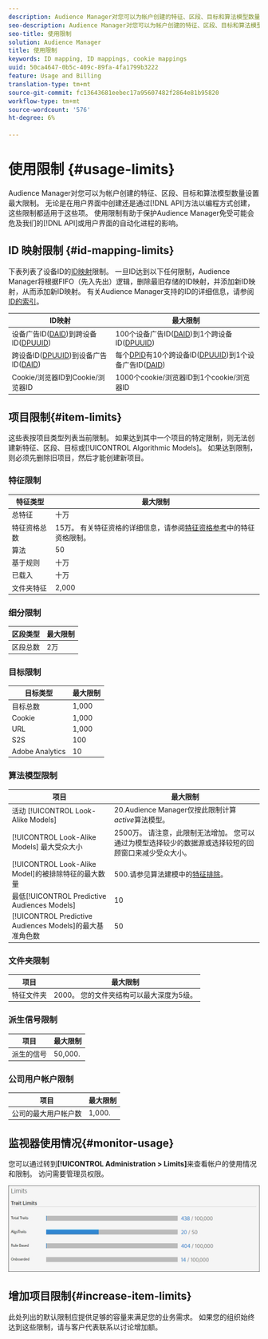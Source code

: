 ```yaml
---
description: Audience Manager对您可以为帐户创建的特征、区段、目标和算法模型数量设置最大限制。 无论是在用户界面中创建还是通过API方法以编程方式创建，这些限制都适用于这些项。 使用限制有助于保护Audience Manager免受可能会破坏我们API或用户界面的自动化流程的影响。
seo-description: Audience Manager对您可以为帐户创建的特征、区段、目标和算法模型数量设置最大限制。 无论是在用户界面中创建还是通过API方法以编程方式创建，这些限制都适用于这些项。 使用限制有助于保护Audience Manager免受可能会破坏我们API或用户界面的自动化流程的影响。
seo-title: 使用限制
solution: Audience Manager
title: 使用限制
keywords: ID mapping, ID mappings, cookie mappings
uuid: 50ca4647-0b5c-409c-89fa-4fa1799b3222
feature: Usage and Billing
translation-type: tm+mt
source-git-commit: fc13643681eebec17a95607482f2864e81b95820
workflow-type: tm+mt
source-wordcount: '576'
ht-degree: 6%

---
```



# 使用限制 {#usage-limits}

Audience Manager对您可以为帐户创建的特征、区段、目标和算法模型数量设置最大限制。 无论是在用户界面中创建还是通过[!DNL API]方法以编程方式创建，这些限制都适用于这些项。 使用限制有助于保护Audience Manager免受可能会危及我们的[!DNL API]或用户界面的自动化进程的影响。

## ID 映射限制 {#id-mapping-limits}

下表列表了设备ID的[ID映射](../../integration/sending-audience-data/batch-data-transfer-explained/id-sync-http.md)限制。 一旦ID达到以下任何限制，Audience Manager将根据FIFO（先入先出）逻辑，删除最旧存储的ID映射，并添加新ID映射，从而添加新ID映射。 有关Audience Manager支持的ID的详细信息，请参阅[ ID的索引](../../reference/ids-in-aam.md)。

| ID映射 | 最大限制 |
|-----------|-------------- |
| 设备广告ID([DAID](../../reference/ids-in-aam.md))到跨设备ID([DPUUID](../../reference/ids-in-aam.md)) | 100个设备广告ID([DAID](../../reference/ids-in-aam.md))到1个跨设备ID([DPUUID](../../reference/ids-in-aam.md)) |
| 跨设备ID([DPUUID](../../reference/ids-in-aam.md))到设备广告ID([DAID](../../reference/ids-in-aam.md)) | 每个[DPID](../../reference/ids-in-aam.md)有10个跨设备ID([DPUUID](../../reference/ids-in-aam.md))到1个设备广告ID([DAID](../../reference/ids-in-aam.md)) |
| Cookie/浏览器ID到Cookie/浏览器ID | 1000个cookie/浏览器ID到1个cookie/浏览器ID |

## 项目限制{#item-limits}

这些表按项目类型列表当前限制。 如果达到其中一个项目的特定限制，则无法创建新特征、区段、目标或[!UICONTROL Algorithmic Models]。 如果达到限制，则必须先删除旧项目，然后才能创建新项目。

### 特征限制

| 特征类型 | 最大限制 |
| -------------------------- | ------------------------------------- |
| 总特征 | 十万 |
| 特征资格总数 | 15万。 有关特征资格的详细信息，请参阅[特征资格参考](/help/using/features/traits/trait-and-segment-qualification-reference.md#trait-qualification-limit)中的特征资格限制。 |
| 算法 | 50 |
| 基于规则 | 十万 |
| 已载入 | 十万 |
| 文件夹特征 | 2,000 |

### 细分限制

| 区段类型 | 最大限制 |
| -------------- | ------------- |
| 区段总数 | 2万 |

### 目标限制

| 目标类型 | 最大限制 |
| ------------------ | ------------- |
| 目标总数 | 1,000 |
| Cookie | 1,000 |
| URL | 1,000 |
| S2S | 100 |
| Adobe Analytics | 10 |

### 算法模型限制

| 项目 | 最大限制 |
| -------- | ----- |
| 活动 [!UICONTROL Look-Alike Models] | 20.Audience Manager仅按此限制计算&#x200B;*active*&#x200B;算法模型。 |
| [!UICONTROL Look-Alike Models] 最大受众大小 | 2500万。  请注意，此限制无法增加。 您可以通过为模型选择较少的数据源或选择较短的回顾窗口来减少受众大小。 |
| [!UICONTROL Look-Alike Model]的被排除特征的最大数量 | 500.请参见算法建模中的[特征排除](/help/using/features/algorithmic-models/trait-exclusion-algo-models.md)。 |
| 最低[!UICONTROL Predictive Audiences Models] | 10 |
| [!UICONTROL Predictive Audiences Models]的最大基准角色数 | 50 |

### 文件夹限制

| 项目 | 最大限制 |
| ------------- | ------------------ |
| 特征文件夹 | 2000。  您的文件夹结构可以最大深度为5级。 |

### 派生信号限制

| 项目 | 最大限制 |
| --------------- | ------------- |
| 派生的信号 | 50,000. |

### 公司用户帐户限制

| 项目 | 最大限制 |
| ----------- | ------------- |
| 公司的最大用户帐户数 | 1,000. |

## 监视器使用情况{#monitor-usage}

您可以通过转到&#x200B;**[!UICONTROL Administration > Limits]**&#x200B;来查看帐户的使用情况和限制。 访问需要管理员权限。

![使用限制图像](assets/usage-limits.png)

## 增加项目限制{#increase-item-limits}

此处列出的默认限制应提供足够的容量来满足您的业务需求。 如果您的组织始终达到这些限制，请与客户代表联系以讨论增加额。